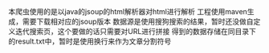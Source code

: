 本爬虫使用的是以java的jsoup的html解析器对html进行解析
工程使用maven生成，需要下载相对应的jsoup版本
数据源是使用搜狗搜索的结果，暂时还没做自定义迭代搜索页，这个要做的话只需要对URL进行拼接
得到的数据存储在同目录下的result.txt中，暂时是使用换行来作为文章分割符号
